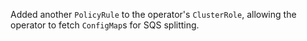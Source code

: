 Added another `PolicyRule` to the operator's `ClusterRole`, allowing the operator to fetch `ConfigMap`s for SQS splitting.
